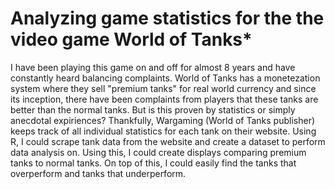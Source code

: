 # Analyzing game statistics for the the video game World of Tanks*

I have been playing this game on and off for almost 8 years and have constantly heard balancing complaints. World of Tanks has a monetezation system where they sell "premium tanks" for real world currency and since its inception, there have been complaints from players that these tanks are better than the normal tanks. But is this proven by statistics or simply anecdotal expiriences? Thankfully, Wargaming (World of Tanks publisher) keeps track of all individual statistics for each tank on their website. Using R, I could scrape tank data from the website and create a dataset to perform data analysis on. Using this, I could create displays comparing premium tanks to normal tanks. On top of this, I could easily find the tanks that overperform and tanks that underperform. 
